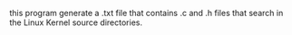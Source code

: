 
this program generate a .txt file that contains .c and .h files that search in the Linux Kernel source directories.
